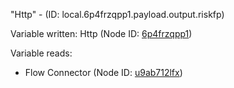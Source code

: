 "Http" - (ID: local.6p4frzqpp1.payload.output.riskfp)

Variable written:
Http (Node ID: [6p4frzqpp1](../nodes/6p4frzqpp1.md))

Variable reads:
* Flow Connector (Node ID: [u9ab712lfx](../nodes/u9ab712lfx.md))
